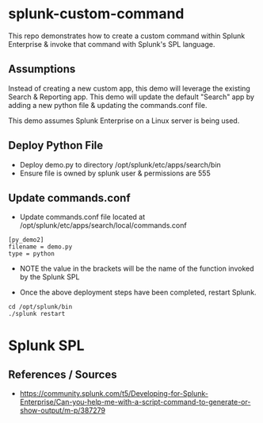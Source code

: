 # splunk-custom-command
This repo demonstrates how to create a custom command within Splunk Enterprise &amp; invoke that command with Splunk's SPL language. 

## Assumptions
Instead of creating a new custom app, this demo will leverage the existing Search & Reporting app.  This demo will update the default "Search" app by adding a new python file & updating the commands.conf file. 

This demo assumes Splunk Enterprise on a Linux server is being used. 

## Deploy Python File

* Deploy demo.py to directory /opt/splunk/etc/apps/search/bin
* Ensure file is owned by splunk user & permissions are 555

## Update commands.conf 

* Update commands.conf file located at /opt/splunk/etc/apps/search/local/commands.conf 

```
[py_demo2]
filename = demo.py
type = python
```

* NOTE the value in the brackets will be the name of the function invoked by the Splunk SPL

* Once the above deployment steps have been completed, restart Splunk. 

```
cd /opt/splunk/bin 
./splunk restart 
```

# Splunk SPL 


## References  / Sources 
* https://community.splunk.com/t5/Developing-for-Splunk-Enterprise/Can-you-help-me-with-a-script-command-to-generate-or-show-output/m-p/387279
 
